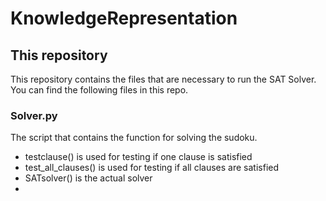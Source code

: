 # KnowledgeRepresentation

## This repository
This repository contains the files that are necessary to run the SAT Solver. You can find the following files in this repo.
### Solver.py
The script that contains the function for solving the sudoku. 
- testclause() is used for testing if one clause is satisfied
- test_all_clauses() is used for testing if all clauses are satisfied
- SATsolver() is the actual solver
- 